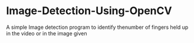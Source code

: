 # Image-Detection-Using-OpenCV
A simple Image detection program to identify thenumber of fingers held up in the video or in the image given
